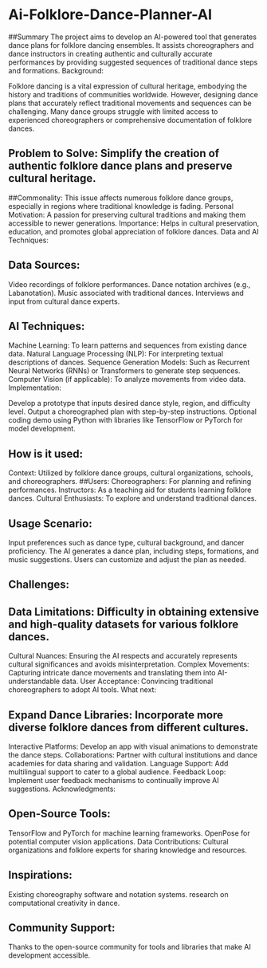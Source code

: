# Ai-Folklore-Dance-Planner-AI
##Summary
The project aims to develop an AI-powered tool that generates dance plans for folklore dancing ensembles. It assists choreographers and dance instructors in creating authentic and culturally accurate performances by providing suggested sequences of traditional dance steps and formations.
Background:

Folklore dancing is a vital expression of cultural heritage, embodying the history and traditions of communities worldwide. However, designing dance plans that accurately reflect traditional movements and sequences can be challenging. Many dance groups struggle with limited access to experienced choreographers or comprehensive documentation of folklore dances.

## Problem to Solve: Simplify the creation of authentic folklore dance plans and preserve cultural heritage.
##Commonality: This issue affects numerous folklore dance groups, especially in regions where traditional knowledge is fading.
Personal Motivation: A passion for preserving cultural traditions and making them accessible to newer generations.
Importance: Helps in cultural preservation, education, and promotes global appreciation of folklore dances.
Data and AI Techniques:

## Data Sources:

Video recordings of folklore performances.
Dance notation archives (e.g., Labanotation).
Music associated with traditional dances.
Interviews and input from cultural dance experts.
## AI Techniques:

Machine Learning: To learn patterns and sequences from existing dance data.
Natural Language Processing (NLP): For interpreting textual descriptions of dances.
Sequence Generation Models: Such as Recurrent Neural Networks (RNNs) or Transformers to generate step sequences.
Computer Vision (if applicable): To analyze movements from video data.
Implementation:

Develop a prototype that inputs desired dance style, region, and difficulty level.
Output a choreographed plan with step-by-step instructions.
Optional coding demo using Python with libraries like TensorFlow or PyTorch for model development.
## How is it used:

Context: Utilized by folklore dance groups, cultural organizations, schools, and choreographers.
##Users:
Choreographers: For planning and refining performances.
Instructors: As a teaching aid for students learning folklore dances.
Cultural Enthusiasts: To explore and understand traditional dances.
## Usage Scenario:
Input preferences such as dance type, cultural background, and dancer proficiency.
The AI generates a dance plan, including steps, formations, and music suggestions.
Users can customize and adjust the plan as needed.
## Challenges:

## Data Limitations: Difficulty in obtaining extensive and high-quality datasets for various folklore dances.
Cultural Nuances: Ensuring the AI respects and accurately represents cultural significances and avoids misinterpretation.
Complex Movements: Capturing intricate dance movements and translating them into AI-understandable data.
User Acceptance: Convincing traditional choreographers to adopt AI tools.
What next:

## Expand Dance Libraries: Incorporate more diverse folklore dances from different cultures.
Interactive Platforms: Develop an app with visual animations to demonstrate the dance steps.
Collaborations: Partner with cultural institutions and dance academies for data sharing and validation.
Language Support: Add multilingual support to cater to a global audience.
Feedback Loop: Implement user feedback mechanisms to continually improve AI suggestions.
Acknowledgments:

## Open-Source Tools:
TensorFlow and PyTorch for machine learning frameworks.
OpenPose for potential computer vision applications.
Data Contributions:
Cultural organizations and folklore experts for sharing knowledge and resources.
## Inspirations:
Existing choreography software and notation systems.
research on computational creativity in dance.
## Community Support:
Thanks to the open-source community for tools and libraries that make AI development accessible.
